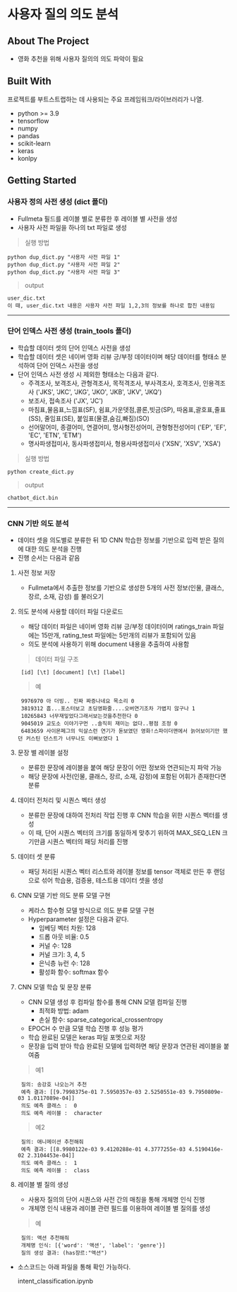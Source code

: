 # 사용자 질의 의도 분석

## About The Project

* 영화 추천을 위해 사용자 질의의 의도 파악이 필요

## Built With
프로젝트를 부트스트랩하는 데 사용되는 주요 프레임워크/라이브러리가 나열. 

* python >= 3.9
* tensorflow
* numpy
* pandas
* scikit-learn
* keras
* konlpy

<!-- GETTING STARTED -->
## Getting Started
### 사용자 정의 사전 생성 (dict 폴더)

* Fullmeta 필드를 레이블 별로 분류한 후 레이블 별 사전을 생성
* 사용자 사전 파일을 하나의 txt 파일로 생성

> 실행 방법

    python dup_dict.py "사용자 사전 파일 1"
    python dup_dict.py "사용자 사전 파일 2"
    python dup_dict.py "사용자 사전 파일 3"

> output

    user_dic.txt
    이 때, user_dic.txt 내용은 사용자 사전 파일 1,2,3의 정보를 하나로 합친 내용임

---

### 단어 인덱스 사전 생성 (train_tools 폴더)

* 학습할 데이터 셋의 단어 인덱스 사전을 생성
* 학습할 데이터 셋은 네이버 영화 리뷰 긍/부정 데이터이며 해당 데이터를 형태소 분석하여 단어 인덱스 사전을 생성
* 단어 인덱스 사전 생성 시 제외한 형태소는 다음과 같다.
    * 주격조사, 보격조사, 관형격조사, 목적격조사, 부사격조사, 호격조사, 인용격조사 ('JKS', 'JKC', 'JKG', 'JKO', 'JKB', 'JKV', 'JKQ')
    * 보조사, 접속조사 ('JX', 'JC')
    * 마침표,물음표,느낌표(SF), 쉼표,가운뎃점,콜론,빗금(SP), 따옴표,괄호표,줄표(SS), 줄임표(SE), 붙임표(물결,숨김,빠짐)(SO)
    * 선어말어미, 종결어미, 연결어미, 명사형전성어미, 관형형전성어미 ('EP', 'EF', 'EC', 'ETN', 'ETM')
    * 명사파생접미사, 동사파생접미사, 형용사파생접미사 ('XSN', 'XSV', 'XSA')

> 실행 방법

    python create_dict.py

> output

    chatbot_dict.bin

---

### CNN 기반 의도 분석

* 데이터 셋을 의도별로 분류한 뒤 1D CNN 학습한 정보를 기반으로 입력 받은 질의에 대한 의도 분석을 진행
* 진행 순서는 다음과 같음

1. 사전 정보 저장
    * Fullmeta에서 추출한 정보를 기반으로 생성한 5개의 사전 정보(인물, 클래스, 장르, 소재, 감성) 를 불러오기

2. 의도 분석에 사용할 데이터 파일 다운로드
    * 해당 데이터 파일은 네이버 영화 리뷰 긍/부정 데이터이며 ratings_train 파일에는 15만개, rating_test 파일에는 5만개의 리뷰가 포함되어 있음
    * 의도 분석에 사용하기 위해 document 내용을 추출하여 사용함


    > 데이터 파일 구조

        [id] [\t] [document] [\t] [label]

    > 예

        9976970 아 더빙.. 진짜 짜증나네요 목소리 0
        3819312 흠...포스터보고 초딩영화줄....오버연기조차 가볍지 않구나 1
        10265843 너무재밓었다그래서보는것을추천한다 0
        9045019 교도소 이야기구먼 ..솔직히 재미는 없다..평점 조정 0
        6483659 사이몬페그의 익살스런 연기가 돋보였던 영화!스파이더맨에서 늙어보이기만 했던 커스틴 던스트가 너무나도 이뻐보였다 1

3. 문장 별 레이블 설정
    * 분류한 문장에 레이블을 붙여 해당 문장이 어떤 정보와 연관되는지 파악 가능
    * 해당 문장에 사전(인물, 클래스, 장르, 소재, 감정)에 포함된 어휘가 존재한다면 분류

4. 데이터 전처리 및 시퀀스 벡터 생성
    * 분류한 문장에 대하여 전처리 작업 진행 후 CNN 학습을 위한 시퀀스 벡터를 생성
    * 이 때, 단어 시퀀스 벡터의 크기를 동일하게 맞추기 위하여 MAX_SEQ_LEN 크기만큼 시퀀스 벡터의 패딩 처리를 진행

5. 데이터 셋 분류
    * 패딩 처리된 시퀀스 벡터 리스트와 레이블 정보를 tensor 객체로 만든 후 랜덤으로 섞어 학습용, 검증용, 테스트용 데이터 셋을 생성

6. CNN 모델 기반 의도 분류 모델 구현
    * 케라스 함수형 모델 방식으로 의도 분류 모델 구현
    * Hyperparameter 설정은 다음과 같다.
        * 임베딩 벡터 차원: 128
        * 드롭 아웃 비율: 0.5
        * 커널 수: 128
        * 커널 크기: 3, 4, 5
        * 은닉층 뉴런 수: 128
        * 활성화 함수: softmax 함수

7. CNN 모델 학습 및 문장 분류
    * CNN 모델 생성 후 컴파일 함수를 통해 CNN 모델 컴파일 진행
        * 최적화 방법: adam
        * 손실 함수: sparse_categorical_crossentropy
    * EPOCH 수 만큼 모델 학습 진행 후 성능 평가
    * 학습 완료된 모델은 keras 파일 포멧으로 저장
    * 문장을 입력 받아 학습 완료된 모델에 입력하면 해당 문장과 연관된 레이블을 붙여줌


    > 예1

        질의: 송강호 나오는거 추천
        예측 결과: [[9.7998375e-01 7.5950357e-03 2.5250551e-03 9.7950809e-03 1.0117089e-04]]
        의도 예측 클래스 :  0
        의도 예측 레이블 :  character

    > 예2

        질의: 애니메이션 추천해줘
        예측 결과: [[8.9980122e-03 9.4120288e-01 4.3777255e-03 4.5190416e-02 2.3104453e-04]]
        의도 예측 클래스 :  1
        의도 예측 레이블 :  class

8. 레이블 별 질의 생성
    * 사용자 질의의 단어 시퀀스와 사전 간의 매칭을 통해 개체명 인식 진행
    * 개체명 인식 내용과 레이블 관련 필드를 이용하여 레이블 별 질의를 생성


    > 예

        질의: 액션 추천해줘
        개체명 인식: [{'word': '액션', 'label': 'genre'}]
        질의 생성 결과: (has장르:"액션")

* 소스코드는 아래 파일을 통해 확인 가능하다.

    intent_classification.ipynb


